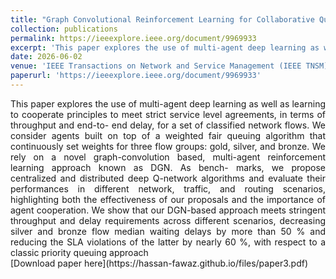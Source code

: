 ```yaml
---
title: "Graph Convolutional Reinforcement Learning for Collaborative Queuing Agents"
collection: publications
permalink: https://ieeexplore.ieee.org/document/9969933
excerpt: 'This paper explores the use of multi-agent deep learning as well as learning to cooperate principles to meet strict service level agreements.'
date: 2026-06-02
venue: 'IEEE Transactions on Network and Service Management (IEEE TNSM)'
paperurl: 'https://ieeexplore.ieee.org/document/9969933'
---
```

<div style="text-align: justify;">
This paper explores the use of multi-agent deep
learning as well as learning to cooperate principles to meet strict
service level agreements, in terms of throughput and end-to-
end delay, for a set of classified network flows. We consider
agents built on top of a weighted fair queuing algorithm that
continuously set weights for three flow groups: gold, silver, and
bronze. We rely on a novel graph-convolution based, multi-agent
reinforcement learning approach known as DGN. As bench-
marks, we propose centralized and distributed deep Q-network
algorithms and evaluate their performances in different network,
traffic, and routing scenarios, highlighting both the effectiveness
of our proposals and the importance of agent cooperation. We
show that our DGN-based approach meets stringent throughput
and delay requirements across different scenarios, decreasing
silver and bronze flow median waiting delays by more than 50 %
and reducing the SLA violations of the latter by nearly 60 %,
with respect to a classic priority queuing approach
</div>
[Download paper here](https://hassan-fawaz.github.io/files/paper3.pdf)


